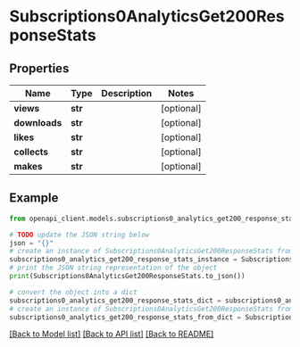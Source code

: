 # Subscriptions0AnalyticsGet200ResponseStats


## Properties

Name | Type | Description | Notes
------------ | ------------- | ------------- | -------------
**views** | **str** |  | [optional] 
**downloads** | **str** |  | [optional] 
**likes** | **str** |  | [optional] 
**collects** | **str** |  | [optional] 
**makes** | **str** |  | [optional] 

## Example

```python
from openapi_client.models.subscriptions0_analytics_get200_response_stats import Subscriptions0AnalyticsGet200ResponseStats

# TODO update the JSON string below
json = "{}"
# create an instance of Subscriptions0AnalyticsGet200ResponseStats from a JSON string
subscriptions0_analytics_get200_response_stats_instance = Subscriptions0AnalyticsGet200ResponseStats.from_json(json)
# print the JSON string representation of the object
print(Subscriptions0AnalyticsGet200ResponseStats.to_json())

# convert the object into a dict
subscriptions0_analytics_get200_response_stats_dict = subscriptions0_analytics_get200_response_stats_instance.to_dict()
# create an instance of Subscriptions0AnalyticsGet200ResponseStats from a dict
subscriptions0_analytics_get200_response_stats_from_dict = Subscriptions0AnalyticsGet200ResponseStats.from_dict(subscriptions0_analytics_get200_response_stats_dict)
```
[[Back to Model list]](../README.md#documentation-for-models) [[Back to API list]](../README.md#documentation-for-api-endpoints) [[Back to README]](../README.md)


